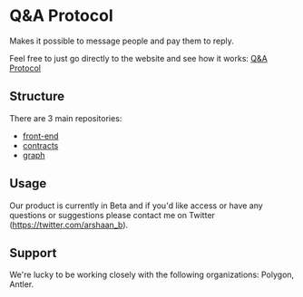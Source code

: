 # Q&A Protocol

Makes it possible to message people and pay them to reply.

Feel free to just go directly to the website and see how it works: [Q&A Protocol](https://www.qandaprotocol.com/)

## Structure

There are 3 main repositories:

- [front-end](https://github.com/q-and-a-protocol/front-end)
- [contracts](https://github.com/q-and-a-protocol/contracts)
- [graph](https://github.com/q-and-a-protocol/graph)

## Usage

Our product is currently in Beta and if you'd like access or have any questions or suggestions please contact me on Twitter (https://twitter.com/arshaan_b).

## Support

We're lucky to be working closely with the following organizations: Polygon, Antler.
